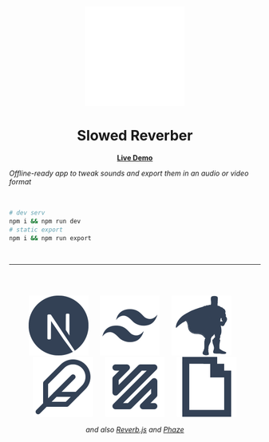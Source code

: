 <div align="center">

[<img src=".readme/logo.svg" alt="logo" />](https://slowed-reverber.netlify.app/)

# Slowed Reverber

**[Live Demo](https://slowed-reverber.netlify.app/)**
</div>

*Offline-ready app to tweak sounds and export them in an audio or video format*

<br />

```bash
# dev serv
npm i && npm run dev
# static export
npm i && npm run export
```
<br />
<hr />
<br /><br />
<div align="center">

[<img src=".readme/nextjs.svg" alt="next" />](https://github.com/vercel/next.js/)&nbsp;&nbsp;&nbsp;&nbsp;&nbsp;
[<img src=".readme/tailwind.svg" alt="tailwind" />](https://github.com/tailwindlabs/tailwindcss)&nbsp;&nbsp;&nbsp;&nbsp;&nbsp;
[<img src=".readme/gsap.svg" alt="gsap" />](https://greensock.com/gsap/)&nbsp;&nbsp;&nbsp;&nbsp;&nbsp;
[<img src=".readme/feathericons.svg" alt="feathericons" />](https://github.com/feathericons/feather)&nbsp;&nbsp;&nbsp;&nbsp;&nbsp;
[<img src=".readme/ffmpeg.svg" alt="ffmpeg" />](https://github.com/ffmpegwasm/ffmpeg.wasm)&nbsp;&nbsp;&nbsp;&nbsp;&nbsp;
[<img src=".readme/giphy.svg" alt="ffmpeg" />](https://developers.giphy.com/)

*and also [Reverb.js](https://github.com/logue/Reverb.js/) and [Phaze](https://github.com/olvb/phaze)*

</div>
